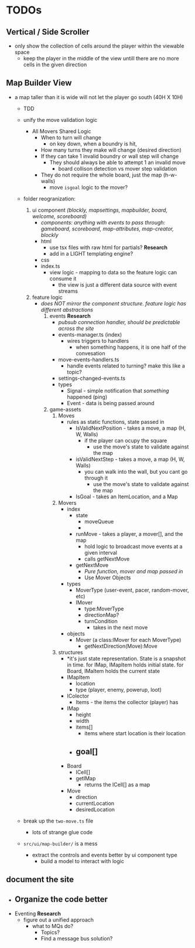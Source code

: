 # TODOs

## Vertical / Side Scroller
- only show the collection of cells around the player within the viewable space
    - keep the player in the middle of the view untill there are no more cells in the given direction


## Map Builder View
- a map taller than it is wide will not let the player go south (40H X 10H)
    - TDD
    - unify the move validation logic
        - All Movers Shared Logic
            - When to turn will change
                - on key down, when a boundry is hit, 
            - How many turns they make will change (desired direction)
            - If they can take 1 invalid boundry or wall step will change
                - They should always be able to attempt 1 an invalid move
                    - board collison detection vs mover step validation
            - They do not require the whole board, just the map (h-w-walls)
                - move `isgoal` logic to the mover?

    - folder reogranization:
        1. ui component *(blockly, mapsettings, mapbuilder, board, welcome, scoreboard)*
            - *components: anything with events to pass through: gameboard, scoreboard, map-attributes, map-creator, blockly*
            - html
                - use tsx files with raw html for partials? **Research**
                - add in a LIGHT templating engine?
            - css
            - index.ts
                - view logic - mapping to data so the feature logic can consume it
                     - the view is just a different data source with event streams
        1. feature logic
            - *does NOT mirror the component structure. feature logic has different abstractions*
                1. events **Research**
                    - *pubsub connection handler, should be predictable across the site*
                    - events-manager.ts (index)
                        - wires triggers to handlers
                            - when something happens, it is one half of the convesation
                    - move-events-handlers.ts
                        - handle events related to turning? make this like a topic?
                    - settings-changed-events.ts
                    - types
                        - Signal - simple notification that *something* happened (ping)
                        - Event - data is being passed around
                1. game-assets
                    1. Moves
                        - rules as static functions, state passed in
                            - IsValidNextPosition - takes a move, a map (H, W, Walls)
                                - if the player can ocupy the square 
                                    - use the move's state to validate against the map
                            - isValidNextStep - takes a move, a map (H, W, Walls)
                                - you can walk into the wall, but you cant go through it 
                                    - use the move's state to validate against the map
                            - IsGoal - takes an ItemLocation, and a Map
                    1. Movers
                        - index
                            - state
                                - moveQueue
                                - 
                            - runMove - takes a player, a mover[], and the map
                                - hold logic to broadcast move events at a given interval
                                - calls getNextMove
                            - getNextMove
                                - *Pure function, mover and map passed in*
                                - Use Mover Objects 
                        - types
                            - MoverType (user-event, pacer, random-mover, etc)
                            - IMover
                                - type:MoverType
                                - directionMap?
                                - turnCondition
                                    - takes in the next move
                        - objects
                            - Mover (a class:IMover for each MoverType)
                                - getNextDirection(Move):Move
                    1. structures
                        - *it's just state representation. State is a snapshot in time. for IMap, IMapItem holds initial state. for Board, IMaItem holds the current state
                        - IMapItem 
                            - location
                            - type (player, enemy, powerup, loot)
                        - IColector
                            - Items - the items the collector (player) has
                        - IMap
                            - height
                            - width
                            - items[]
                                - items where start location is their location
                            - goal[]    
                                - 
                        - Board
                            - ICell[]
                            - getIMap
                                - returns the ICell[] as a map
                        - Move
                            - direction
                            - currentLocation
                            - desiredLocation
    
    - break up the `two-move.ts` file
        - lots of strange glue code

    - `src/ui/map-builder/` is a mess
        - extract the controls and events better by ui component type
            - build a model to interact with logic

    


## document the site
- Organize the code better
    - 
- Eventing **Research**
    - figure out a unified approach
        - what to MQs do? 
            - Topics? 
            - Find a message bus solution?
